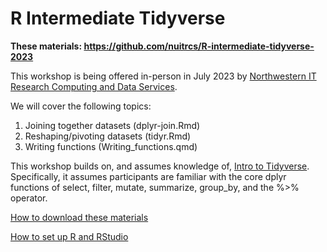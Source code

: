 # R Intermediate Tidyverse

**These materials: https://github.com/nuitrcs/R-intermediate-tidyverse-2023**

This workshop is being offered in-person in July 2023 by [Northwestern IT Research Computing and Data Services](https://www.it.northwestern.edu/departments/it-services-support/research/).

We will cover the following topics:

1. Joining together datasets (dplyr-join.Rmd)
2. Reshaping/pivoting datasets (tidyr.Rmd)
3. Writing functions (Writing_functions.qmd)

This workshop builds on, and assumes knowledge of, [Intro to Tidyverse](https://github.com/nuitrcs/R-intro-tidyverse-2023).  Specifically, it assumes participants are familiar with the core dplyr functions of select, filter, mutate, summarize, group_by, and the %>% operator.  

[How to download these materials](https://sites.northwestern.edu/researchcomputing/resources/downloading-from-github/)

[How to set up R and RStudio](https://sites.northwestern.edu/researchcomputing/resources/r-and-rstudio/)
